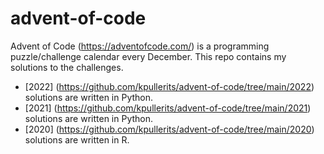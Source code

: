# advent-of-code

Advent of Code (<https://adventofcode.com/>) is a programming puzzle/challenge calendar every December. This repo contains my solutions to the challenges.

* [2022] (https://github.com/kpullerits/advent-of-code/tree/main/2022) solutions are written in Python.
* [2021] (https://github.com/kpullerits/advent-of-code/tree/main/2021) solutions are written in Python.
* [2020] (https://github.com/kpullerits/advent-of-code/tree/main/2020) solutions are written in R.